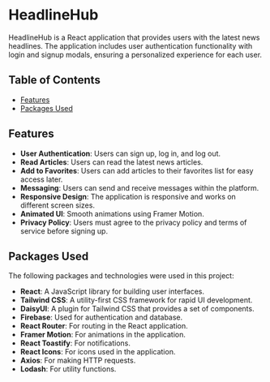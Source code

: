 # HeadlineHub

HeadlineHub is a React application that provides users with the latest news headlines. The application includes user authentication functionality with login and signup modals, ensuring a personalized experience for each user.

## Table of Contents

- [Features](#features)
- [Packages Used](#packages-used)
 
## Features

- **User Authentication**: Users can sign up, log in, and log out.
- **Read Articles**: Users can read the latest news articles.
- **Add to Favorites**: Users can add articles to their favorites list for easy access later.
- **Messaging**: Users can send and receive messages within the platform.
- **Responsive Design**: The application is responsive and works on different screen sizes.
- **Animated UI**: Smooth animations using Framer Motion.
- **Privacy Policy**: Users must agree to the privacy policy and terms of service before signing up.

## Packages Used

The following packages and technologies were used in this project:

- **React**: A JavaScript library for building user interfaces.
- **Tailwind CSS**: A utility-first CSS framework for rapid UI development.
- **DaisyUI**: A plugin for Tailwind CSS that provides a set of components.
- **Firebase**: Used for authentication and database.
- **React Router**: For routing in the React application.
- **Framer Motion**: For animations in the application.
- **React Toastify**: For notifications.
- **React Icons**: For icons used in the application.
- **Axios**: For making HTTP requests.
- **Lodash**: For utility functions.